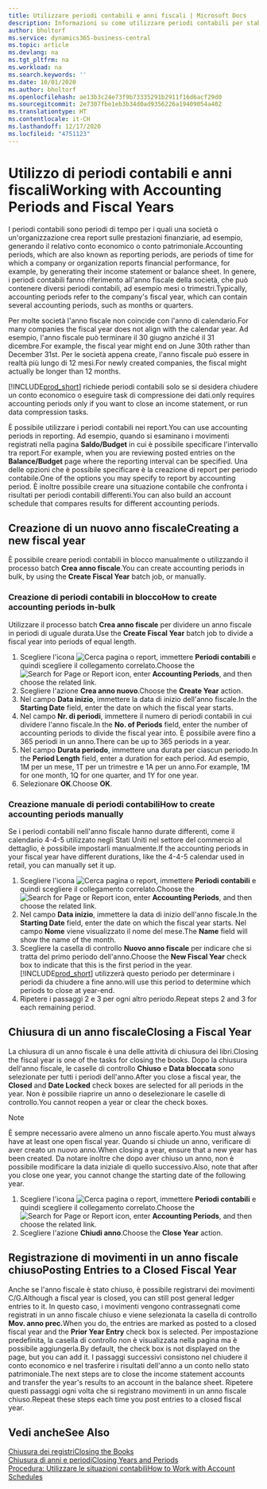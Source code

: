 ```yaml
---
title: Utilizzare periodi contabili e anni fiscali | Microsoft Docs
description: Informazioni su come utilizzare periodi contabili per stabilire quando la società genera report sulle prestazioni finanziarie.
author: bholtorf
ms.service: dynamics365-business-central
ms.topic: article
ms.devlang: na
ms.tgt_pltfrm: na
ms.workload: na
ms.search.keywords: ''
ms.date: 10/01/2020
ms.author: bholtorf
ms.openlocfilehash: ae13b3c24e73f9b73335291b2911f16d6acf29d0
ms.sourcegitcommit: 2e7307fbe1eb3b34d0ad9356226a19409054a402
ms.translationtype: HT
ms.contentlocale: it-CH
ms.lasthandoff: 12/17/2020
ms.locfileid: "4751123"
---
```

# <a name="working-with-accounting-periods-and-fiscal-years"></a><span data-ttu-id="633e4-103">Utilizzo di periodi contabili e anni fiscali</span><span class="sxs-lookup"><span data-stu-id="633e4-103">Working with Accounting Periods and Fiscal Years</span></span>

<span data-ttu-id="633e4-104">I periodi contabili sono periodi di tempo per i quali una società o un'organizzazione crea report sulle prestazioni finanziarie, ad esempio, generando il relativo conto economico o conto patrimoniale.</span><span class="sxs-lookup"><span data-stu-id="633e4-104">Accounting periods, which are also known as reporting periods, are periods of time for which a company or organization reports financial performance, for example, by generating their income statement or balance sheet.</span></span> <span data-ttu-id="633e4-105">In genere, i periodi contabili fanno riferimento all'anno fiscale della società, che può contenere diversi periodi contabili, ad esempio mesi o trimestri.</span><span class="sxs-lookup"><span data-stu-id="633e4-105">Typically, accounting periods refer to the company's fiscal year, which can contain several accounting periods, such as months or quarters.</span></span>

<span data-ttu-id="633e4-106">Per molte società l'anno fiscale non coincide con l'anno di calendario.</span><span class="sxs-lookup"><span data-stu-id="633e4-106">For many companies the fiscal year does not align with the calendar year.</span></span> <span data-ttu-id="633e4-107">Ad esempio, l'anno fiscale può terminare il 30 giugno anziché il 31 dicembre.</span><span class="sxs-lookup"><span data-stu-id="633e4-107">For example, the fiscal year might end on June 30th rather than December 31st.</span></span> <span data-ttu-id="633e4-108">Per le società appena create, l'anno fiscale può essere in realtà più lungo di 12 mesi.</span><span class="sxs-lookup"><span data-stu-id="633e4-108">For newly created companies, the fiscal might actually be longer than 12 months.</span></span>  

[!INCLUDE[prod_short](includes/prod_short.md)] <span data-ttu-id="633e4-109">richiede periodi contabili solo se si desidera chiudere un conto economico o eseguire task di compressione dei dati.</span><span class="sxs-lookup"><span data-stu-id="633e4-109">only requires accounting periods only if you want to close an income statement, or run data compression tasks.</span></span> 

<span data-ttu-id="633e4-110">È possibile utilizzare i periodi contabili nei report.</span><span class="sxs-lookup"><span data-stu-id="633e4-110">You can use accounting periods in reporting.</span></span> <span data-ttu-id="633e4-111">Ad esempio, quando si esaminano i movimenti registrati nella pagina **Saldo/Budget** in cui è possibile specificare l'intervallo tra report.</span><span class="sxs-lookup"><span data-stu-id="633e4-111">For example, when you are reviewing posted entries on the **Balance/Budget** page where the reporting interval can be specified.</span></span> <span data-ttu-id="633e4-112">Una delle opzioni che è possibile specificare è la creazione di report per periodo contabile.</span><span class="sxs-lookup"><span data-stu-id="633e4-112">One of the options you may specify to report by accounting period.</span></span> <span data-ttu-id="633e4-113">È inoltre possibile creare una situazione contabile che confronta i risultati per periodi contabili differenti.</span><span class="sxs-lookup"><span data-stu-id="633e4-113">You can also build an account schedule that compares results for different accounting periods.</span></span>

## <a name="creating-a-new-fiscal-year"></a><span data-ttu-id="633e4-114">Creazione di un nuovo anno fiscale</span><span class="sxs-lookup"><span data-stu-id="633e4-114">Creating a new fiscal year</span></span>

<span data-ttu-id="633e4-115">È possibile creare periodi contabili in blocco manualmente o utilizzando il processo batch **Crea anno fiscale**.</span><span class="sxs-lookup"><span data-stu-id="633e4-115">You can create accounting periods in bulk, by using the **Create Fiscal Year** batch job, or manually.</span></span>

### <a name="how-to-create-accounting-periods-in-bulk"></a><span data-ttu-id="633e4-116">Creazione di periodi contabili in blocco</span><span class="sxs-lookup"><span data-stu-id="633e4-116">How to create accounting periods in-bulk</span></span>

<span data-ttu-id="633e4-117">Utilizzare il processo batch **Crea anno fiscale** per dividere un anno fiscale in periodi di uguale durata.</span><span class="sxs-lookup"><span data-stu-id="633e4-117">Use the **Create Fiscal Year** batch job to divide a fiscal year into periods of equal length.</span></span>  

1. <span data-ttu-id="633e4-118">Scegliere l'icona ![Cerca pagina o report](media/ui-search/search_small.png "Icona Cerca pagina o report"), immettere **Periodi contabili** e quindi scegliere il collegamento correlato.</span><span class="sxs-lookup"><span data-stu-id="633e4-118">Choose the ![Search for Page or Report](media/ui-search/search_small.png "Search for Page or Report icon") icon, enter **Accounting Periods**, and then choose the related link.</span></span>  
2. <span data-ttu-id="633e4-119">Scegliere l'azione **Crea anno nuovo**.</span><span class="sxs-lookup"><span data-stu-id="633e4-119">Choose the **Create Year** action.</span></span>  <!--What about the Scheduling option? Should we mention that? There's also the Report Output Type field...-->
3. <span data-ttu-id="633e4-120">Nel campo **Data inizio**, immettere la data di inizio dell'anno fiscale.</span><span class="sxs-lookup"><span data-stu-id="633e4-120">In the **Starting Date** field, enter the date on which the fiscal year starts.</span></span>  
4. <span data-ttu-id="633e4-121">Nel campo **Nr. di periodi**, immettere il numero di periodi contabili in cui dividere l'anno fiscale.</span><span class="sxs-lookup"><span data-stu-id="633e4-121">In the **No. of Periods** field, enter the number of accounting periods to divide the fiscal year into.</span></span> <span data-ttu-id="633e4-122">È possibile avere fino a 365 periodi in un anno.</span><span class="sxs-lookup"><span data-stu-id="633e4-122">There can be up to 365 periods in a year.</span></span>  
5. <span data-ttu-id="633e4-123">Nel campo **Durata periodo**, immettere una durata per ciascun periodo.</span><span class="sxs-lookup"><span data-stu-id="633e4-123">In the **Period Length** field, enter a duration for each period.</span></span> <span data-ttu-id="633e4-124">Ad esempio, 1M per un mese, 1T per un trimestre e 1A per un anno.</span><span class="sxs-lookup"><span data-stu-id="633e4-124">For example, 1M for one month, 1Q for one quarter, and 1Y for one year.</span></span>  
6. <span data-ttu-id="633e4-125">Selezionare **OK**.</span><span class="sxs-lookup"><span data-stu-id="633e4-125">Choose **OK**.</span></span>  

### <a name="how-to-create-accounting-periods-manually"></a><span data-ttu-id="633e4-126">Creazione manuale di periodi contabili</span><span class="sxs-lookup"><span data-stu-id="633e4-126">How to create accounting periods manually</span></span>

<span data-ttu-id="633e4-127">Se i periodi contabili nell'anno fiscale hanno durate differenti, come il calendario 4-4-5 utilizzato negli Stati Uniti nel settore del commercio al dettaglio, è possibile impostarli manualmente.</span><span class="sxs-lookup"><span data-stu-id="633e4-127">If the accounting periods in your fiscal year have different durations, like the 4-4-5 calendar used in retail, you can manually set it up.</span></span>  
  
1. <span data-ttu-id="633e4-128">Scegliere l'icona ![Cerca pagina o report](media/ui-search/search_small.png "Icona Cerca pagina o report"), immettere **Periodi contabili** e quindi scegliere il collegamento correlato.</span><span class="sxs-lookup"><span data-stu-id="633e4-128">Choose the ![Search for Page or Report](media/ui-search/search_small.png "Search for Page or Report icon") icon, enter **Accounting Periods**, and then choose the related link.</span></span>  
2. <span data-ttu-id="633e4-129">Nel campo **Data inizio**, immettere la data di inizio dell'anno fiscale.</span><span class="sxs-lookup"><span data-stu-id="633e4-129">In the **Starting Date** field, enter the date on which the fiscal year starts.</span></span> <span data-ttu-id="633e4-130">Nel campo **Nome** viene visualizzato il nome del mese.</span><span class="sxs-lookup"><span data-stu-id="633e4-130">The **Name** field will show the name of the month.</span></span>  
3. <span data-ttu-id="633e4-131">Scegliere la casella di controllo **Nuovo anno fiscale** per indicare che si tratta del primo periodo dell'anno.</span><span class="sxs-lookup"><span data-stu-id="633e4-131">Choose the **New Fiscal Year** check box to indicate that this is the first period in the year.</span></span> [!INCLUDE[prod_short](includes/prod_short.md)] <span data-ttu-id="633e4-132">utilizzerà questo periodo per determinare i periodi da chiudere a fine anno.</span><span class="sxs-lookup"><span data-stu-id="633e4-132">will use this period to determine which periods to close at year-end.</span></span>
4. <span data-ttu-id="633e4-133">Ripetere i passaggi 2 e 3 per ogni altro periodo.</span><span class="sxs-lookup"><span data-stu-id="633e4-133">Repeat steps 2 and 3 for each remaining period.</span></span>  

## <a name="closing-a-fiscal-year"></a><span data-ttu-id="633e4-134">Chiusura di un anno fiscale</span><span class="sxs-lookup"><span data-stu-id="633e4-134">Closing a Fiscal Year</span></span>

<span data-ttu-id="633e4-135">La chiusura di un anno fiscale è una delle attività di chiusura dei libri.</span><span class="sxs-lookup"><span data-stu-id="633e4-135">Closing the fiscal year is one of the tasks for closing the books.</span></span> <span data-ttu-id="633e4-136">Dopo la chiusura dell'anno fiscale, le caselle di controllo **Chiuso** e **Data bloccata** sono selezionate per tutti i periodi dell'anno.</span><span class="sxs-lookup"><span data-stu-id="633e4-136">After you close a fiscal year, the **Closed** and **Date Locked** check boxes are selected for all periods in the year.</span></span> <span data-ttu-id="633e4-137">Non è possibile riaprire un anno o deselezionare le caselle di controllo.</span><span class="sxs-lookup"><span data-stu-id="633e4-137">You cannot reopen a year or clear the check boxes.</span></span>

> [!NOTE]  
> <span data-ttu-id="633e4-138">È sempre necessario avere almeno un anno fiscale aperto.</span><span class="sxs-lookup"><span data-stu-id="633e4-138">You must always have at least one open fiscal year.</span></span> <span data-ttu-id="633e4-139">Quando si chiude un anno, verificare di aver creato un nuovo anno.</span><span class="sxs-lookup"><span data-stu-id="633e4-139">When closing a year, ensure that a new year has been created.</span></span> <span data-ttu-id="633e4-140">Da notare inoltre che dopo aver chiuso un anno, non è possibile modificare la data iniziale di quello successivo.</span><span class="sxs-lookup"><span data-stu-id="633e4-140">Also, note that after you close one year, you cannot change the starting date of the following year.</span></span>

1. <span data-ttu-id="633e4-141">Scegliere l'icona ![Cerca pagina o report](media/ui-search/search_small.png "Icona Cerca pagina o report"), immettere **Periodi contabili** e quindi scegliere il collegamento correlato.</span><span class="sxs-lookup"><span data-stu-id="633e4-141">Choose the ![Search for Page or Report](media/ui-search/search_small.png "Search for Page or Report icon") icon, enter **Accounting Periods**, and then choose the related link.</span></span>  
2. <span data-ttu-id="633e4-142">Scegliere l'azione **Chiudi anno**.</span><span class="sxs-lookup"><span data-stu-id="633e4-142">Choose the **Close Year** action.</span></span>  

## <a name="posting-entries-to-a-closed-fiscal-year"></a><span data-ttu-id="633e4-143">Registrazione di movimenti in un anno fiscale chiuso</span><span class="sxs-lookup"><span data-stu-id="633e4-143">Posting Entries to a Closed Fiscal Year</span></span>

<span data-ttu-id="633e4-144">Anche se l'anno fiscale è stato chiuso, è possibile registrarvi dei movimenti C/G.</span><span class="sxs-lookup"><span data-stu-id="633e4-144">Although a fiscal year is closed, you can still post general ledger entries to it.</span></span> <span data-ttu-id="633e4-145">In questo caso, i movimenti vengono contrassegnati come registrati in un anno fiscale chiuso e viene selezionata la casella di controllo **Mov. anno prec.**</span><span class="sxs-lookup"><span data-stu-id="633e4-145">When you do, the entries are marked as posted to a closed fiscal year and the **Prior Year Entry** check box is selected.</span></span> <span data-ttu-id="633e4-146">Per impostazione predefinita, la casella di controllo non è visualizzata nella pagina ma è possibile aggiungerla.</span><span class="sxs-lookup"><span data-stu-id="633e4-146">By default, the check box is not displayed on the page, but you can add it.</span></span> <span data-ttu-id="633e4-147">I passaggi successivi consistono nel chiudere il conto economico e nel trasferire i risultati dell'anno a un conto nello stato patrimoniale.</span><span class="sxs-lookup"><span data-stu-id="633e4-147">The next steps are to close the income statement accounts and transfer the year's results to an account in the balance sheet.</span></span> <span data-ttu-id="633e4-148">Ripetere questi passaggi ogni volta che si registrano movimenti in un anno fiscale chiuso.</span><span class="sxs-lookup"><span data-stu-id="633e4-148">Repeat these steps each time you post entries to a closed fiscal year.</span></span>

## <a name="see-also"></a><span data-ttu-id="633e4-149">Vedi anche</span><span class="sxs-lookup"><span data-stu-id="633e4-149">See Also</span></span>

[<span data-ttu-id="633e4-150">Chiusura dei registri</span><span class="sxs-lookup"><span data-stu-id="633e4-150">Closing the Books</span></span>](year-close-books.md)  
[<span data-ttu-id="633e4-151">Chiusura di anni e periodi</span><span class="sxs-lookup"><span data-stu-id="633e4-151">Closing Years and Periods</span></span>](year-close-years-periods.md)  
[<span data-ttu-id="633e4-152">Procedura: Utilizzare le situazioni contabili</span><span class="sxs-lookup"><span data-stu-id="633e4-152">How to Work with Account Schedules</span></span>](bi-how-work-account-schedule.md)  

